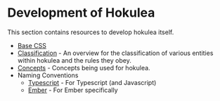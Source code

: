 # Development of Hokulea

This section contains resources to develop hokulea itself.

- [Base CSS](base.md)
- [Classification](./classification.md) - An overview for the classification of
  various entities within hokulea and the rules they obey.
- [Concepts](./concepts.md) - Concepts being used for hokulea.
- Naming Conventions
  - [Typescript](./naming-conventions/typescript.md) - For Typescript (and
    Javascript)
  - [Ember](./naming-conventions/ember.md) - For Ember specifically
